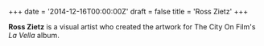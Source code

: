 +++
date = '2014-12-16T00:00:00Z'
draft = false
title = 'Ross Zietz'
+++

**Ross Zietz** is a visual artist who created the artwork for The City On Film's *La Vella* album.

